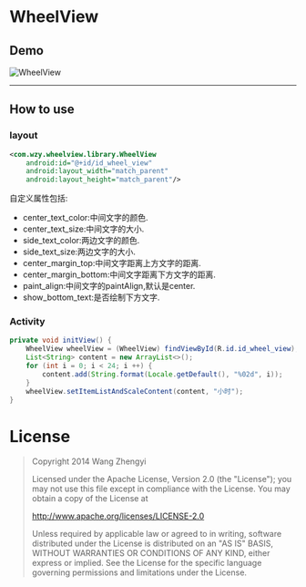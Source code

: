 # WheelView

## Demo

![WheelView](https://github.com/wangzhengyi/WheelView/raw/master/screenshots/device-2016-04-25-164354.png)

--------
## How to use

### layout

```xml
<com.wzy.wheelview.library.WheelView
    android:id="@+id/id_wheel_view"
    android:layout_width="match_parent"
    android:layout_height="match_parent"/>
```

自定义属性包括:

* center_text_color:中间文字的颜色.
* center_text_size:中间文字的大小.
* side_text_color:两边文字的颜色.
* side_text_size:两边文字的大小.
* center_margin_top:中间文字距离上方文字的距离.
* center_margin_bottom:中间文字距离下方文字的距离.
* paint_align:中间文字的paintAlign,默认是center.
* show_bottom_text:是否绘制下方文字.

### Activity
```java
private void initView() {
    WheelView wheelView = (WheelView) findViewById(R.id.id_wheel_view);
    List<String> content = new ArrayList<>();
    for (int i = 0; i < 24; i ++) {
        content.add(String.format(Locale.getDefault(), "%02d", i));
    }
    wheelView.setItemListAndScaleContent(content, "小时");
}
```

# License
>Copyright 2014 Wang Zhengyi
>
>Licensed under the Apache License, Version 2.0 (the "License");
 you may not use this file except in compliance with the License.
 You may obtain a copy of the License at
> 
>    http://www.apache.org/licenses/LICENSE-2.0
> 
> Unless required by applicable law or agreed to in writing, software
 distributed under the License is distributed on an "AS IS" BASIS,
 WITHOUT WARRANTIES OR CONDITIONS OF ANY KIND, either express or implied.
 See the License for the specific language governing permissions and
 limitations under the License.
